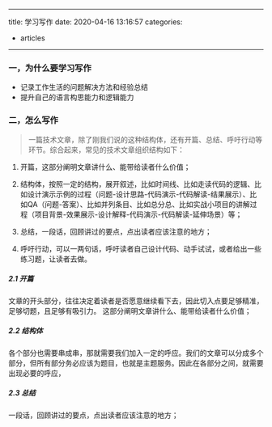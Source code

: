 
---
title: 学习写作
date: 2020-04-16 13:16:57
categories:
- articles
---


### 一，为什么要学习写作
* 记录工作生活的问题解决方法和经验总结
* 提升自己的语言构思能力和逻辑能力

### 二，怎么写作

> 一篇技术文章，除了刚我们说的这种结构体，还有开篇、总结、呼吁行动等环节。综合起来，常见的技术文章组织结构如下：

1. 开篇，这部分阐明文章讲什么、能带给读者什么价值；

2. 结构体，按照一定的结构，展开叙述，比如时间线、比如走读代码的逻辑、比如设计演示示例的过程（问题-设计思路-代码演示-代码解读-结果展示）、比如QA（问题-答案）、比如并列条目、比如总分总、比如实战小项目的讲解过程（项目背景-效果展示-设计解释-代码演示-代码解读-延伸场景）等；

3. 总结，一段话，回顾讲过的要点，点出读者应该注意的地方；

4. 呼吁行动，可以一两句话，呼吁读者自己设计代码、动手试试，或者给出一些练习题，让读者去做。


 ##### 2.1 开篇
   文章的开头部分，往往决定着读者是否愿意继续看下去，因此切入点要足够精准，足够切题，且足够有吸引力。
 这部分阐明文章讲什么、能带给读者什么价值； 
 
  ##### 2.2 结构体
  各个部分也需要串成串，那就需要我们加入一定的呼应。我们的文章可以分成多个部分，但所有部分务必应该为题目，也就是主题服务。因此在各部分之间，就需要出现必要的呼应，
   
  ##### 2.3 总结
  一段话，回顾讲过的要点，点出读者应该注意的地方；

